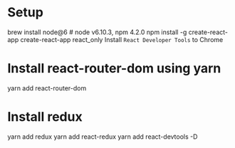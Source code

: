 # Setup
brew install node@6 # node v6.10.3, npm 4.2.0
npm install -g create-react-app
create-react-app react_only
Install `React Developer Tools` to Chrome

# Install react-router-dom using yarn
yarn add react-router-dom

# Install redux
yarn add redux
yarn add react-redux
yarn add react-devtools -D
